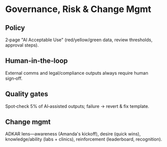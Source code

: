 # Governance, Risk & Change Mgmt

## Policy

2‑page "AI Acceptable Use" (red/yellow/green data, review thresholds, approval steps).

## Human‑in‑the‑loop

External comms and legal/compliance outputs always require human sign‑off.

## Quality gates

Spot‑check 5% of AI‑assisted outputs; failure → revert & fix template.

## Change mgmt

ADKAR lens—awareness (Amanda's kickoff), desire (quick wins), knowledge/ability (labs + clinics), reinforcement (leaderboard, recognition).
